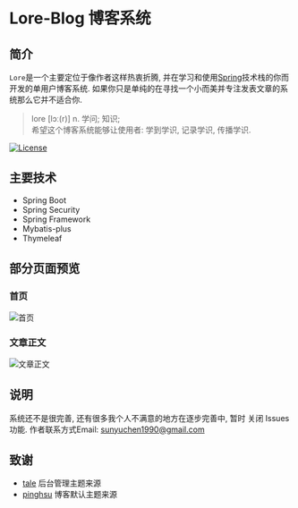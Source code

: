 # Lore-Blog 博客系统
## 简介
 `Lore`是一个主要定位于像作者这样热衷折腾, 并在学习和使用[Spring](https://spring.io)技术栈的你而开发的单用户博客系统. 
 如果你只是单纯的在寻找一个小而美并专注发表文章的系统那么它并不适合你.
 > lore	[lɔː(r)] n. 学问; 知识;  
 希望这个博客系统能够让使用者: 学到学识, 记录学识, 传播学识.
 
[![License](https://img.shields.io/badge/license-MIT-4EB1BA.svg?style=flat-square)](https://github.com/sssyyyccc/lore-blog/blob/dev/LICENSE)

## 主要技术

+ Spring Boot
+ Spring Security
+ Spring Framework
+ Mybatis-plus
+ Thymeleaf

## 部分页面预览

### 首页
![首页](https://i.loli.net/2019/06/06/5cf8a296a430286044.png)
### 文章正文
![文章正文](https://i.loli.net/2019/06/06/5cf8b02e3e66822364.png)

## 说明
系统还不是很完善, 还有很多我个人不满意的地方在逐步完善中, 暂时
关闭 Issues 功能. 作者联系方式Email: sunyuchen1990@gmail.com

## 致谢

* [tale](https://github.com/otale/tale) 后台管理主题来源
* [pinghsu](https://github.com/chakhsu/pinghsu) 博客默认主题来源

